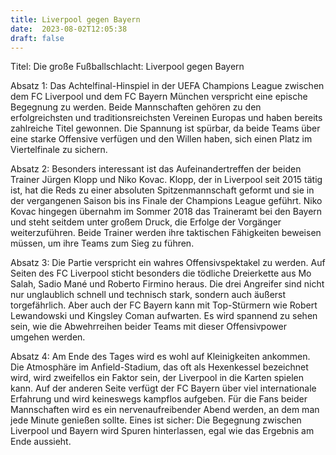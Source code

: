 ```yaml
---
title: Liverpool gegen Bayern
date:  2023-08-02T12:05:38
draft: false
---
```


Titel: Die große Fußballschlacht: Liverpool gegen Bayern

Absatz 1:
Das Achtelfinal-Hinspiel in der UEFA Champions League zwischen dem FC Liverpool und dem FC Bayern München verspricht eine epische Begegnung zu werden. Beide Mannschaften gehören zu den erfolgreichsten und traditionsreichsten Vereinen Europas und haben bereits zahlreiche Titel gewonnen. Die Spannung ist spürbar, da beide Teams über eine starke Offensive verfügen und den Willen haben, sich einen Platz im Viertelfinale zu sichern.

Absatz 2:
Besonders interessant ist das Aufeinandertreffen der beiden Trainer Jürgen Klopp und Niko Kovac. Klopp, der in Liverpool seit 2015 tätig ist, hat die Reds zu einer absoluten Spitzenmannschaft geformt und sie in der vergangenen Saison bis ins Finale der Champions League geführt. Niko Kovac hingegen übernahm im Sommer 2018 das Traineramt bei den Bayern und steht seitdem unter großem Druck, die Erfolge der Vorgänger weiterzuführen. Beide Trainer werden ihre taktischen Fähigkeiten beweisen müssen, um ihre Teams zum Sieg zu führen.

Absatz 3:
Die Partie verspricht ein wahres Offensivspektakel zu werden. Auf Seiten des FC Liverpool sticht besonders die tödliche Dreierkette aus Mo Salah, Sadio Mané und Roberto Firmino heraus. Die drei Angreifer sind nicht nur unglaublich schnell und technisch stark, sondern auch äußerst torgefährlich. Aber auch der FC Bayern kann mit Top-Stürmern wie Robert Lewandowski und Kingsley Coman aufwarten. Es wird spannend zu sehen sein, wie die Abwehrreihen beider Teams mit dieser Offensivpower umgehen werden.

Absatz 4:
Am Ende des Tages wird es wohl auf Kleinigkeiten ankommen. Die Atmosphäre im Anfield-Stadium, das oft als Hexenkessel bezeichnet wird, wird zweifellos ein Faktor sein, der Liverpool in die Karten spielen kann. Auf der anderen Seite verfügt der FC Bayern über viel internationale Erfahrung und wird keineswegs kampflos aufgeben. Für die Fans beider Mannschaften wird es ein nervenaufreibender Abend werden, an dem man jede Minute genießen sollte. Eines ist sicher: Die Begegnung zwischen Liverpool und Bayern wird Spuren hinterlassen, egal wie das Ergebnis am Ende aussieht.